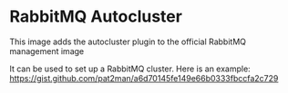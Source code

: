 # RabbitMQ Autocluster

This image adds the autocluster plugin to the official RabbitMQ management image

It can be used to set up a RabbitMQ cluster. Here is an example: https://gist.github.com/pat2man/a6d70145fe149e66b0333fbccfa2c729
